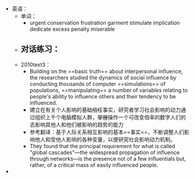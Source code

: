 - 英语：
	- 单词：
		- urgent
		  conservation
		  frustration
		  garment
		  stimulate
		  implication
		  dedicate
		  excess
		  penalty
		  miserable
	- 对话练习：
		-
	- 2010text3：
		- Building on the ==basic truth== about interpersonal influence, the researchers studied the dynamics of social influence by conducting thousands of computer ==simulations== of populations, ==manipulating== a number of variables relating to people's ability to influence others and their tendency to be influenced.
		- 建立在有关个人影响的基础~~信任~~事实，研究者学习社会影响的动力通过组织上千个电脑模拟人群，~~掌握~~操作一个可改变倍率的数字人们的去影响其他人和他们被影响的趋势的能力
		- 参考翻译：基于人际关系相互影响的基本==事实==，不断调整人们影响他人和受他人影响的各种变量，以便研究社会影响动力机制。
		- They found that the principal requirement for what is called "global cascades"—the widespread propagation of influence through networks—is the presence not of a few influentials but, rather, of a critical mass of easily influenced people.
-